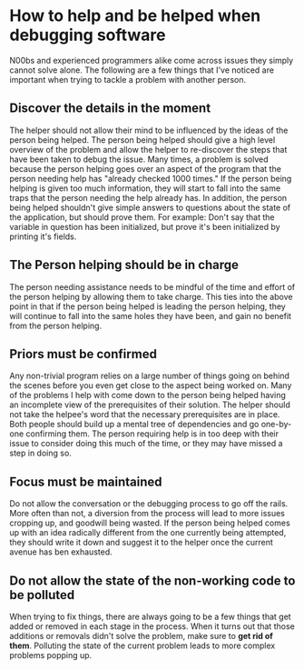 # How to help and be helped when debugging software

N00bs and experienced programmers alike come across issues they simply cannot solve alone.
The following are a few things that I've noticed are important when trying to tackle a problem with another person.

## Discover the details in the moment

The helper should not allow their mind to be influenced by the ideas of the person being helped. 
The person being helped should give a high level overview of the problem and allow the helper to re-discover the steps that have been taken to debug the issue. 
Many times, a problem is solved because the person helping goes over an aspect of the program that the person needing help has "already checked 1000 times."
If the person being helping is given too much information, they will start to fall into the same traps that the person needing the help already has.
In addition, the person being helped shouldn't give simple answers to questions about the state of the application, but should prove them. 
For example: Don't say that the variable in question has been initialized, but prove it's been initialized by printing it's fields.

## The Person helping should be in charge

The person needing assistance needs to be mindful of the time and effort of the person helping by allowing them to take charge. 
This ties into the above point in that if the person being helped is leading the person helping, they will continue to fall into the same holes they have been, and gain no benefit from the person helping.

## Priors must be confirmed

Any non-trivial program relies on a large number of things going on behind the scenes before you even get close to the aspect being worked on.
Many of the problems I help with come down to the person being helped having an incomplete view of the prerequisites of their solution. 
The helper should not take the helpee's word that the necessary prerequisites are in place. 
Both people should build up a mental tree of dependencies and go one-by-one confirming them. 
The person requiring help is in too deep with their issue to consider doing this much of the time, or they may have missed a step in doing so.

## Focus must be maintained

Do not allow the conversation or the debugging process to go off the rails.
More often than not, a diversion from the process will lead to more issues cropping up, and goodwill being wasted.
If the person being helped comes up with an idea radically different from the one currently being attempted, they should write it down and suggest it to the helper once the current avenue has ben exhausted.

## Do not allow the state of the non-working code to be polluted

When trying to fix things, there are always going to be a few things that get added or removed in each stage in the process.
When it turns out that those additions or removals didn't solve the problem, make sure to **get rid of them**.
Polluting the state of the current problem leads to more complex problems popping up.


